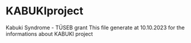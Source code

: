 # KABUKIproject
Kabuki Syndrome - TÜSEB grant
This file generate at 10.10.2023 for the informations about KABUKI project

